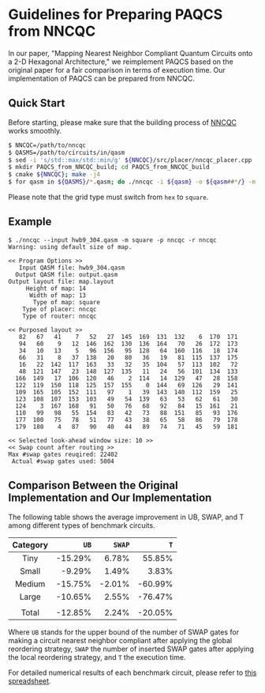 # Guidelines for Preparing PAQCS from NNCQC

In our paper, "Mapping Nearest Neighbor Compliant Quantum Circuits onto a 2-D Hexagonal Architecture," we reimplement PAQCS based on the original paper for a fair comparison in terms of execution time. Our implementation of PAQCS can be prepared from NNCQC.

## Quick Start

Before starting, please make sure that the building process of [NNCQC](https://github.com/elsa-lab/NNCQC) works smoothly.

```bash
$ NNCQC=/path/to/nncqc
$ QASMS=/path/to/circuits/in/qasm
$ sed -i 's/std::max/std::min/g' ${NNCQC}/src/placer/nncqc_placer.cpp
$ mkdir PAQCS_from_NNCQC_build; cd PAQCS_from_NNCQC_build
$ cmake ${NNCQC}; make -j4
$ for qasm in ${QASMS}/*.qasm; do ./nncqc -i ${qasm} -o ${qasm##*/} -m square -p nncqc -r nncqc; done
```

Please note that the grid type must switch from `hex` to `square`.

## Example

```
$ ./nncqc --input hwb9_304.qasm -m square -p nncqc -r nncqc
Warning: using default size of map.

<< Program Options >>
   Input QASM file: hwb9_304.qasm
  Output QASM file: output.qasm
Output layout file: map.layout
     Height of map: 14
      Width of map: 13
       Type of map: square
    Type of placer: nncqc
    Type of router: nncqc

<< Purposed layout >>
   82   67   41    7   52   27  145  169  131  132    6  170  171
   94   60    9   12  146  162  130  136  164   70   26  172  173
   34   10   13    5   96  156   95  128   64  160  116   18  174
   66   31    8   37  138   20   80   36   19   81  115  137  175
   16   22  142  117  163   33   32   35  104   57  113  102   72
   48  121  147   23  148  127  135   11   24   56  101  134  133
  166  149   17  106  120   46    2  114   14  129   47   28  158
  122  119  150  118  125  157  155    0  144   69  126   29  141
  109  165  105  152  111   97    1   39  143  140  112  159   25
  123  108  107  153  103   49   54  139   63   53   62   61   30
  124    3  167  168   91   50   76   68   92   84   15  161   21
  110   99   98   55  154   83   42   73   88  151   85   93  176
  177  100   75   78   51   77   43   38   65   58   86   79  178
  179  180    4   87   90   40   44   89   74   71   45   59  181

<< Selected look-ahead window size: 10 >>
<< Swap count after routing >>
Max #swap gates reuqired: 22402
 Actual #swap gates used: 5004
```

## Comparison Between the Original Implementation and Our Implementation

The following table shows the average improvement in UB, SWAP, and T among different types of benchmark circuits.

| Category |    `UB` | `SWAP` |     `T` |
|:--------:|--------:|-------:|--------:|
|   Tiny   | -15.29% |  6.78% |  55.85% |
|   Small  |  -9.29% |  1.49% |   3.83% |
|  Medium  | -15.75% | -2.01% | -60.99% |
|   Large  | -10.65% |  2.55% | -76.47% |
|          |         |        |         |
|   Total  | -12.85% |  2.24% | -20.05% |

Where `UB` stands for the upper bound of the number of SWAP gates for making a circuit nearest neighbor compliant after applying the global reordering strategy, `SWAP` the number of inserted SWAP gates after applying the local reordering strategy, and `T` the execution time.

For detailed numerical results of each benchmark circuit, please refer to [this spreadsheet](https://docs.google.com/spreadsheets/d/1OLfespZVpdhAm3e1DoJfWj5RmkiH0Yr7j8kqr9qzKR4/edit#gid=852549832).
